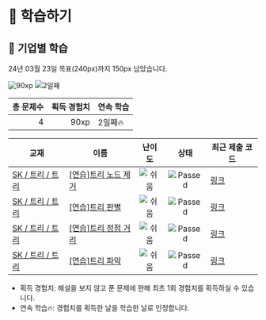 # 📖 학습하기

## 🚀 기업별 학습
24년 03월 23일 목표(240px)까지 150px 남았습니다.

![90xp](https://img.shields.io/badge/EXP-90xp-%235cb85c.svg?for-the-badge)
![2일째](https://img.shields.io/badge/연속학습-2일째-%23E34F26.svg?for-the-badge)

|총 문제수|획득 경험치|연속 학습|
|---:|---:|---|
4|90xp|2일째🔥|

|교재|이름|난이도|상태|최근 제출 코드|
|---|---|:---:|:---:|---|
|[SK / 트리 / 트리](https://www.codetree.ai/missions?missionId=18)|[[연습]트리 노드 제거](https://www.codetree.ai/missions/18/problems/remove-tree-node)|![쉬움][easy]|![Passed][passed]|[링크](https://github.com/kebuni/codetree-TILs/blob/main/240323/%ED%8A%B8%EB%A6%AC%20%EB%85%B8%EB%93%9C%20%EC%A0%9C%EA%B1%B0/remove-tree-node.py)|
|[SK / 트리 / 트리](https://www.codetree.ai/missions?missionId=18)|[[연습]트리 판별](https://www.codetree.ai/missions/18/problems/tree-identification)|![쉬움][easy]|![Passed][passed]|[링크](https://github.com/kebuni/codetree-TILs/blob/main/240323/%ED%8A%B8%EB%A6%AC%20%ED%8C%90%EB%B3%84/tree-identification.py)|
|[SK / 트리 / 트리](https://www.codetree.ai/missions?missionId=18)|[[연습]트리 정점 거리](https://www.codetree.ai/missions/18/problems/node-distance)|![쉬움][easy]|![Passed][passed]|[링크](https://github.com/kebuni/codetree-TILs/blob/main/240323/%ED%8A%B8%EB%A6%AC%20%EC%A0%95%EC%A0%90%20%EA%B1%B0%EB%A6%AC/node-distance.py)|
|[SK / 트리 / 트리](https://www.codetree.ai/missions?missionId=18)|[[연습]트리 파악](https://www.codetree.ai/missions/18/problems/identifying-the-tree)|![쉬움][easy]|![Passed][passed]|[링크](https://github.com/kebuni/codetree-TILs/blob/main/240323/%ED%8A%B8%EB%A6%AC%20%ED%8C%8C%EC%95%85/identifying-the-tree.py)|


* 획득 경험치: 해설을 보지 않고 푼 문제에 한해 최초 1회 경험치를 획득하실 수 있습니다.
* 연속 학습🔥: 경험치를 획득한 날을 학습한 날로 인정합니다.










[b5]: https://img.shields.io/badge/Bronze_5-%235D3E31.svg
[b4]: https://img.shields.io/badge/Bronze_4-%235D3E31.svg
[b3]: https://img.shields.io/badge/Bronze_3-%235D3E31.svg
[b2]: https://img.shields.io/badge/Bronze_2-%235D3E31.svg
[b1]: https://img.shields.io/badge/Bronze_1-%235D3E31.svg
[s5]: https://img.shields.io/badge/Silver_5-%23394960.svg
[s4]: https://img.shields.io/badge/Silver_4-%23394960.svg
[s3]: https://img.shields.io/badge/Silver_3-%23394960.svg
[s2]: https://img.shields.io/badge/Silver_2-%23394960.svg
[s1]: https://img.shields.io/badge/Silver_1-%23394960.svg
[g5]: https://img.shields.io/badge/Gold_5-%23FFC433.svg
[g4]: https://img.shields.io/badge/Gold_4-%23FFC433.svg
[g3]: https://img.shields.io/badge/Gold_3-%23FFC433.svg
[g2]: https://img.shields.io/badge/Gold_2-%23FFC433.svg
[g1]: https://img.shields.io/badge/Gold_1-%23FFC433.svg
[p5]: https://img.shields.io/badge/Platinum_5-%2376DDD8.svg
[p4]: https://img.shields.io/badge/Platinum_4-%2376DDD8.svg
[p3]: https://img.shields.io/badge/Platinum_3-%2376DDD8.svg
[p2]: https://img.shields.io/badge/Platinum_2-%2376DDD8.svg
[p1]: https://img.shields.io/badge/Platinum_1-%2376DDD8.svg
[passed]: https://img.shields.io/badge/Passed-%23009D27.svg
[failed]: https://img.shields.io/badge/Failed-%23D24D57.svg
[easy]: https://img.shields.io/badge/쉬움-%235cb85c.svg?for-the-badge
[medium]: https://img.shields.io/badge/보통-%23FFC433.svg?for-the-badge
[hard]: https://img.shields.io/badge/어려움-%23D24D57.svg?for-the-badge